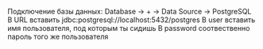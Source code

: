 Подключение базы данных:
Database -> + -> Data Source -> PostgreSQL
В URL вставить jdbc:postgresql://localhost:5432/postgres
В user вставить имя пользователя, под которым ты сидишь
В password соотвественно пароль того же пользователя

